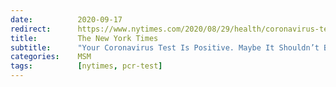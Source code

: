 ```yaml
---
date:          2020-09-17
redirect:      https://www.nytimes.com/2020/08/29/health/coronavirus-testing.html"
title:         The New York Times
subtitle:      "Your Coronavirus Test Is Positive. Maybe It Shouldn’t Be."
categories:    MSM
tags:          [nytimes, pcr-test]
---
```

